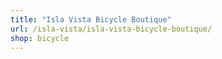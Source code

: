 ```yaml
---
title: "Isla Vista Bicycle Boutique"
url: /isla-vista/isla-vista-bicycle-boutique/
shop: bicycle
---
```

